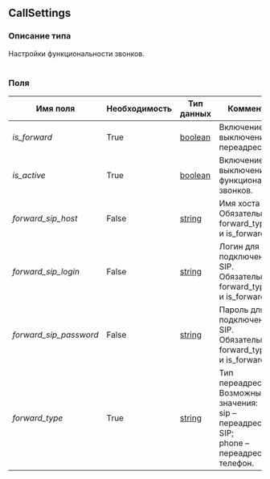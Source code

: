 
## CallSettings

### Описание типа
Настройки функциональности звонков.<br/><br/>
### Поля

| Имя поля | Необходимость | Тип данных | Комментарий |
|---|---|---|---|
|*is_forward*|True|[boolean](/docs/types/boolean.md)|Включение/выключение переадресации.<br/>|
|*is_active*|True|[boolean](/docs/types/boolean.md)|Включение/выключение функциональности звонков.<br/>|
|*forward_sip_host*|False|[string](/docs/types/string.md)|Имя хоста SIP.<br/>Обязательно при forward_type=SIP и is_forward=true.<br/>|
|*forward_sip_login*|False|[string](/docs/types/string.md)|Логин для подключения по SIP.<br/>Обязательно при forward_type=SIP и is_forward=true.<br/>|
|*forward_sip_password*|False|[string](/docs/types/string.md)|Пароль для подключения по SIP.<br/>Обязательно при forward_type=SIP и is_forward=true.<br/>|
|*forward_type*|True|[string](/docs/types/string.md)|Тип переадресации.<br/>Возможные значения:<br/>sip – переадресация на SIP;<br/>phone – переадресация на телефон.<br/>|
